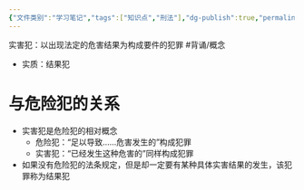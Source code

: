 ```yaml
---
{"文件类别":"学习笔记","tags":["知识点","刑法"],"dg-publish":true,"permalink":"/学习笔记studyup/刑总/实害犯/","dgPassFrontmatter":true,"created":"2024-10-31T19:41:54.651+08:00","updated":"2024-10-31T19:47:10.590+08:00"}
---
```


实害犯：以出现法定的危害结果为构成要件的犯罪 #背诵/概念 
- 实质：结果犯
# 与危险犯的关系
- 实害犯是危险犯的相对概念
	- 危险犯：“足以导致……危害发生的”构成犯罪
	- 实害犯：“已经发生这种危害的”同样构成犯罪
- 如果没有危险犯的法条规定，但是却一定要有某种具体实害结果的发生，该犯罪称为结果犯

